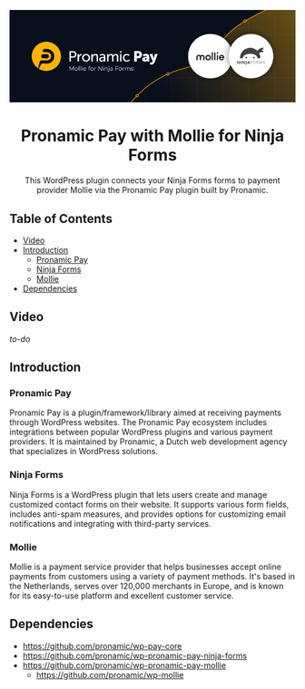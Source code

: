 <p align="center"><img src="/.wordpress-org/banner-772x250.png" alt="Banner of Pronamic Pay with Mollie for Ninja Forms"></p>

<h1 align="center">Pronamic Pay with Mollie for Ninja Forms</h1>

<p align="center">
	This WordPress plugin connects your Ninja Forms forms to payment provider Mollie via the Pronamic Pay plugin built by Pronamic.
</p>

## Table of Contents

- [Video](#video)
- [Introduction](#introduction)
  - [Pronamic Pay](#pronamic-pay)
  - [Ninja Forms](#ninja-forms)
  - [Mollie](#mollie)
- [Dependencies](#dependencies)

## Video

_to-do_

## Introduction

### Pronamic Pay

Pronamic Pay is a plugin/framework/library aimed at receiving payments through WordPress websites. The Pronamic Pay ecosystem includes integrations between popular WordPress plugins and various payment providers. It is maintained by Pronamic, a Dutch web development agency that specializes in WordPress solutions.

### Ninja Forms

Ninja Forms is a WordPress plugin that lets users create and manage customized contact forms on their website. It supports various form fields, includes anti-spam measures, and provides options for customizing email notifications and integrating with third-party services.

### Mollie

Mollie is a payment service provider that helps businesses accept online payments from customers using a variety of payment methods. It's based in the Netherlands, serves over 120,000 merchants in Europe, and is known for its easy-to-use platform and excellent customer service.

## Dependencies

- https://github.com/pronamic/wp-pay-core
- https://github.com/pronamic/wp-pronamic-pay-ninja-forms
- https://github.com/pronamic/wp-pronamic-pay-mollie
  - https://github.com/pronamic/wp-mollie
